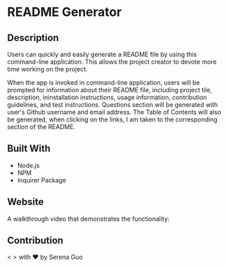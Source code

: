 # README Generator

## Description
Users can quickly and easily generate a README file by using this command-line application. This allows the project creator to devote more time working on the project.

When the app is invoked in command-line application, users will be prompted for information about their README file, including project tile, description, ininstallation instructions, usage information, contribution guidelines, and test instructions. Questions section will be generated with user's Github username and email address. The Table of Contents will also be generated, when clicking on the links, I am taken to the corresponding section of the README. 

## Built With
* Node.js
* NPM 
* Inquirer Package

## Website
A walkthrough video that demonstrates the functionality:


## Contribution
< > with ❤️  by Serena Guo

